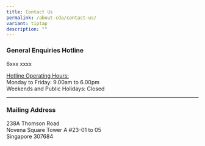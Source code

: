 ```yaml
---
title: Contact Us
permalink: /about-cda/contact-us/
variant: tiptap
description: ""
---
```

<h3>General Enquiries Hotline</h3>
<p>6xxx xxxx</p>
<p><u>Hotline Operating Hours:</u> 
<br>Monday to Friday: 9.00am to 6.00pm
<br>Weekends and Public Holidays: Closed</p>
<hr>
<h3>Mailing Address</h3>
<p>238A Thomson Road
<br>Novena Square Tower A #23-01 to 05
<br>Singapore 307684</p>